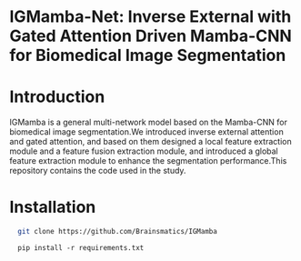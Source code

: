 # IGMamba-Net: Inverse External with Gated Attention Driven Mamba-CNN for Biomedical Image Segmentation
# Introduction
IGMamba is a general multi-network model based on the Mamba-CNN for biomedical image segmentation.We introduced inverse external attention and gated attention, and based on them designed a local feature extraction module and a feature fusion extraction module, and introduced a global feature extraction module to enhance the segmentation performance.This repository contains the code used in the study.
# Installation
```bash
  git clone https://github.com/Brainsmatics/IGMamba
```
```
  pip install -r requirements.txt
```
